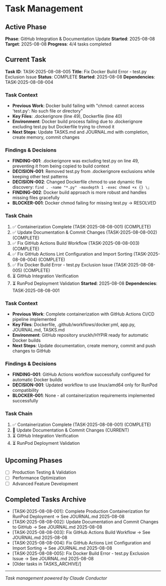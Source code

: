 # Task Management

## Active Phase
**Phase**: GitHub Integration & Documentation Update
**Started**: 2025-08-08
**Target**: 2025-08-08
**Progress**: 4/4 tasks completed

## Current Task
**Task ID**: TASK-2025-08-08-005
**Title**: Fix Docker Build Error - test.py Exclusion Issue
**Status**: COMPLETE
**Started**: 2025-08-08
**Dependencies**: TASK-2025-08-08-004

### Task Context
<!-- Critical information needed to resume this task -->
- **Previous Work**: Docker build failing with "chmod: cannot access 'test.py': No such file or directory"
- **Key Files**: .dockerignore (line 49), Dockerfile (line 40)
- **Environment**: Docker build process failing due to .dockerignore excluding test.py but Dockerfile trying to chmod it
- **Next Steps**: Update TASKS.md and JOURNAL.md with completion, create memory, commit changes

### Findings & Decisions
- **FINDING-001**: .dockerignore was excluding test.py on line 49, preventing it from being copied to build context
- **DECISION-001**: Removed test.py from .dockerignore exclusions while keeping other test patterns
- **DECISION-002**: Changed Dockerfile chmod to use dynamic file discovery: `find . -name "*.py" -maxdepth 1 -exec chmod +x {} \;`
- **FINDING-002**: Docker build approach is more robust and handles missing files gracefully
- **BLOCKER-001**: Docker chmod failing for missing test.py → RESOLVED

### Task Chain
1. ✅ Containerization Complete (TASK-2025-08-08-001) (COMPLETE)
2. ✅ Update Documentation & Commit Changes (TASK-2025-08-08-002) (COMPLETE)
3. ✅ Fix GitHub Actions Build Workflow (TASK-2025-08-08-003) (COMPLETE)
4. ✅ Fix GitHub Actions Lint Configuration and Import Sorting (TASK-2025-08-08-004) (COMPLETE)
5. ✅ Fix Docker Build Error - test.py Exclusion Issue (TASK-2025-08-08-005) (COMPLETE)
6. ⏳ GitHub Integration Verification
7. ⏳ RunPod Deployment Validation
**Started**: 2025-08-08
**Dependencies**: TASK-2025-08-08-001

### Task Context
<!-- Critical information needed to resume this task -->
- **Previous Work**: Complete containerization with GitHub Actions CI/CD pipeline implemented
- **Key Files**: Dockerfile, .github/workflows/docker.yml, app.py, JOURNAL.md, TASKS.md
- **Environment**: GitHub repository sruckh/HYPIR ready for automatic Docker builds
- **Next Steps**: Update documentation, create memory, commit and push changes to GitHub

### Findings & Decisions
- **FINDING-001**: GitHub Actions workflow successfully configured for automatic Docker builds
- **DECISION-001**: Updated workflow to use linux/amd64 only for RunPod compatibility
- **BLOCKER-001**: None - all containerization requirements implemented successfully

### Task Chain
1. ✅ Containerization Complete (TASK-2025-08-08-001) (COMPLETE)
2. 🔄 Update Documentation & Commit Changes (CURRENT)
3. ⏳ GitHub Integration Verification
4. ⏳ RunPod Deployment Validation

## Upcoming Phases
<!-- Future work not yet started -->
- [ ] Production Testing & Validation
- [ ] Performance Optimization
- [ ] Advanced Feature Development

## Completed Tasks Archive
<!-- Recent completions for quick reference -->
- [TASK-2025-08-08-001]: Complete Production Containerization for RunPod Deployment → See JOURNAL.md 2025-08-08
- [TASK-2025-08-08-002]: Update Documentation and Commit Changes to GitHub → See JOURNAL.md 2025-08-08
- [TASK-2025-08-08-003]: Fix GitHub Actions Build Workflow → See JOURNAL.md 2025-08-08
- [TASK-2025-08-08-004]: Fix GitHub Actions Lint Configuration and Import Sorting → See JOURNAL.md 2025-08-08
- [TASK-2025-08-08-005]: Fix Docker Build Error - test.py Exclusion Issue → See JOURNAL.md 2025-08-08
- [Older tasks in TASKS_ARCHIVE/]

---
*Task management powered by Claude Conductor*
